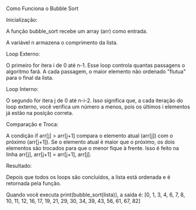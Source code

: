 Como Funciona o Bubble Sort

Inicialização:

A função bubble_sort recebe um array (arr) como entrada.

A variável n armazena o comprimento da lista.

Loop Externo:

O primeiro for itera i de 0 até n-1. Esse loop controla quantas passagens o algoritmo fará. A cada passagem, o maior elemento não ordenado "flutua" para o final da lista.

Loop Interno:

O segundo for itera j de 0 até n-i-2. Isso significa que, a cada iteração do loop externo, você verifica um número a menos, pois os últimos i elementos já estão na posição correta.

Comparação e Troca:

A condição if arr[j] > arr[j+1] compara o elemento atual (arr[j]) com o próximo (arr[j+1]).
Se o elemento atual é maior que o próximo, os dois elementos são trocados para que o menor fique à frente. Isso é feito na linha arr[j], arr[j+1] = arr[j+1], arr[j].

Resultado:

Depois que todos os loops são concluídos, a lista está ordenada e é retornada pela função.

Quando você executa print(bubble_sort(lista)), a saída é:
[0, 1, 3, 4, 6, 7, 8, 10, 11, 12, 16, 17, 19, 21, 29, 30, 34, 39, 43, 56, 61, 67, 82]
